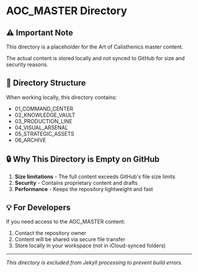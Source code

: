 # AOC_MASTER Directory

## ⚠️ Important Note

This directory is a placeholder for the Art of Calisthenics master content.

The actual content is stored locally and not synced to GitHub for size and security reasons.

## 📁 Directory Structure

When working locally, this directory contains:
- 01_COMMAND_CENTER
- 02_KNOWLEDGE_VAULT
- 03_PRODUCTION_LINE
- 04_VISUAL_ARSENAL
- 05_STRATEGIC_ASSETS
- 06_ARCHIVE

## 🔒 Why This Directory is Empty on GitHub

1. **Size limitations** - The full content exceeds GitHub's file size limits
2. **Security** - Contains proprietary content and drafts
3. **Performance** - Keeps the repository lightweight and fast

## 💡 For Developers

If you need access to the AOC_MASTER content:
1. Contact the repository owner
2. Content will be shared via secure file transfer
3. Store locally in your workspace (not in iCloud-synced folders)

---

*This directory is excluded from Jekyll processing to prevent build errors.*